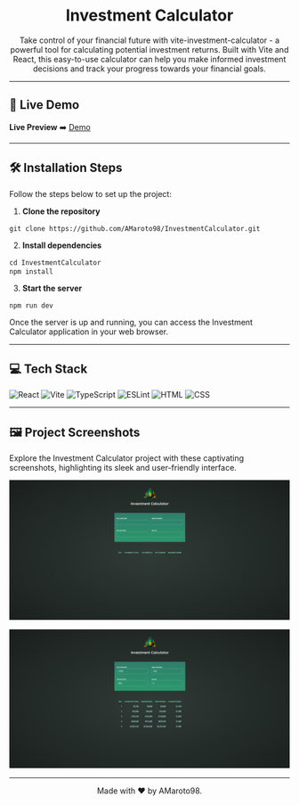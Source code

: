 <div align="center">

# Investment Calculator

Take control of your financial future with vite-investment-calculator - a powerful tool for calculating potential investment returns. Built with Vite and React, this easy-to-use calculator can help you make informed investment decisions and track your progress towards your financial goals.

</div>

---

## 🚀 Live Demo

**Live Preview** ➡️ [Demo](#)

---

## 🛠️ Installation Steps

Follow the steps below to set up the project:

1. **Clone the repository**

```
git clone https://github.com/AMaroto98/InvestmentCalculator.git
```

2. **Install dependencies**

```
cd InvestmentCalculator
npm install
```

3. **Start the server**

```
npm run dev
```

Once the server is up and running, you can access the Investment Calculator application in your web browser.

---

## 💻 Tech Stack

![React](https://img.shields.io/badge/React-20232A?style=for-the-badge&logo=react&logoColor=61DAFB)
![Vite](https://img.shields.io/badge/Vite-646CFF?style=for-the-badge&logo=vite&logoColor=white)
![TypeScript](https://img.shields.io/badge/TypeScript-3178C6?style=for-the-badge&logo=typescript&logoColor=white)
![ESLint](https://img.shields.io/badge/ESLint-4B32C3?style=for-the-badge&logo=eslint&logoColor=white)
![HTML](https://img.shields.io/badge/HTML-E34F26?style=for-the-badge&logo=html5&logoColor=white)
![CSS](https://img.shields.io/badge/CSS-1572B6?style=for-the-badge&logo=css3&logoColor=white)

---

## 🖼️ Project Screenshots

Explore the Investment Calculator project with these captivating screenshots, highlighting its sleek and user-friendly interface.

![Screenshot](src/assets/Screenshot-one.png)

![Screenshot](src/assets/Screenshot-two.png)

---

<div align="center">
Made with ❤️ by AMaroto98.
</div>
